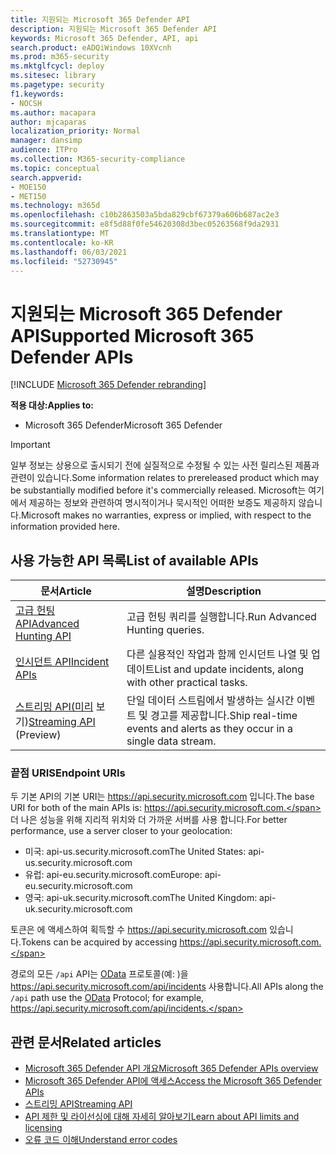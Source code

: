 ```yaml
---
title: 지원되는 Microsoft 365 Defender API
description: 지원되는 Microsoft 365 Defender API
keywords: Microsoft 365 Defender, API, api
search.product: eADQiWindows 10XVcnh
ms.prod: m365-security
ms.mktglfcycl: deploy
ms.sitesec: library
ms.pagetype: security
f1.keywords:
- NOCSH
ms.author: macapara
author: mjcaparas
localization_priority: Normal
manager: dansimp
audience: ITPro
ms.collection: M365-security-compliance
ms.topic: conceptual
search.appverid:
- MOE150
- MET150
ms.technology: m365d
ms.openlocfilehash: c10b2863503a5bda829cbf67379a606b687ac2e3
ms.sourcegitcommit: e8f5d88f0fe54620308d3bec05263568f9da2931
ms.translationtype: MT
ms.contentlocale: ko-KR
ms.lasthandoff: 06/03/2021
ms.locfileid: "52730945"
---
```

# <a name="supported-microsoft-365-defender-apis"></a><span data-ttu-id="f19e4-104">지원되는 Microsoft 365 Defender API</span><span class="sxs-lookup"><span data-stu-id="f19e4-104">Supported Microsoft 365 Defender APIs</span></span> 

[!INCLUDE [Microsoft 365 Defender rebranding](../includes/microsoft-defender.md)]

<span data-ttu-id="f19e4-105">**적용 대상:**</span><span class="sxs-lookup"><span data-stu-id="f19e4-105">**Applies to:**</span></span>
- <span data-ttu-id="f19e4-106">Microsoft 365 Defender</span><span class="sxs-lookup"><span data-stu-id="f19e4-106">Microsoft 365 Defender</span></span>

> [!IMPORTANT]
> <span data-ttu-id="f19e4-107">일부 정보는 상용으로 출시되기 전에 실질적으로 수정될 수 있는 사전 릴리스된 제품과 관련이 있습니다.</span><span class="sxs-lookup"><span data-stu-id="f19e4-107">Some information relates to prereleased product which may be substantially modified before it's commercially released.</span></span> <span data-ttu-id="f19e4-108">Microsoft는 여기에서 제공하는 정보와 관련하여 명시적이거나 묵시적인 어떠한 보증도 제공하지 않습니다.</span><span class="sxs-lookup"><span data-stu-id="f19e4-108">Microsoft makes no warranties, express or implied, with respect to the information provided here.</span></span>

## <a name="list-of-available-apis"></a><span data-ttu-id="f19e4-109">사용 가능한 API 목록</span><span class="sxs-lookup"><span data-stu-id="f19e4-109">List of available APIs</span></span>

<span data-ttu-id="f19e4-110">문서</span><span class="sxs-lookup"><span data-stu-id="f19e4-110">Article</span></span> | <span data-ttu-id="f19e4-111">설명</span><span class="sxs-lookup"><span data-stu-id="f19e4-111">Description</span></span>
-|-
[<span data-ttu-id="f19e4-112">고급 헌팅 API</span><span class="sxs-lookup"><span data-stu-id="f19e4-112">Advanced Hunting API</span></span>](api-advanced-hunting.md) | <span data-ttu-id="f19e4-113">고급 헌팅 쿼리를 실행합니다.</span><span class="sxs-lookup"><span data-stu-id="f19e4-113">Run Advanced Hunting queries.</span></span>
[<span data-ttu-id="f19e4-114">인시던트 API</span><span class="sxs-lookup"><span data-stu-id="f19e4-114">Incident APIs</span></span>](api-incident.md) | <span data-ttu-id="f19e4-115">다른 실용적인 작업과 함께 인시던트 나열 및 업데이트</span><span class="sxs-lookup"><span data-stu-id="f19e4-115">List and update incidents, along with other practical tasks.</span></span>
<span data-ttu-id="f19e4-116">[스트리밍 API(미리](../defender-endpoint/raw-data-export.md) 보기)</span><span class="sxs-lookup"><span data-stu-id="f19e4-116">[Streaming API](../defender-endpoint/raw-data-export.md) (Preview)</span></span> | <span data-ttu-id="f19e4-117">단일 데이터 스트림에서 발생하는 실시간 이벤트 및 경고를 제공합니다.</span><span class="sxs-lookup"><span data-stu-id="f19e4-117">Ship real-time events and alerts as they occur in a single data stream.</span></span>

### <a name="endpoint-uris"></a><span data-ttu-id="f19e4-118">끝점 URIS</span><span class="sxs-lookup"><span data-stu-id="f19e4-118">Endpoint URIs</span></span>

<span data-ttu-id="f19e4-119">두 기본 API의 기본 URI는 https://api.security.microsoft.com 입니다.</span><span class="sxs-lookup"><span data-stu-id="f19e4-119">The base URI for both of the main APIs is: https://api.security.microsoft.com.</span></span> <span data-ttu-id="f19e4-120">더 나은 성능을 위해 지리적 위치와 더 가까운 서버를 사용 합니다.</span><span class="sxs-lookup"><span data-stu-id="f19e4-120">For better performance, use a server closer to your geolocation:</span></span>

- <span data-ttu-id="f19e4-121">미국: api-us.security.microsoft.com</span><span class="sxs-lookup"><span data-stu-id="f19e4-121">The United States: api-us.security.microsoft.com</span></span>
- <span data-ttu-id="f19e4-122">유럽: api-eu.security.microsoft.com</span><span class="sxs-lookup"><span data-stu-id="f19e4-122">Europe: api-eu.security.microsoft.com</span></span>
- <span data-ttu-id="f19e4-123">영국: api-uk.security.microsoft.com</span><span class="sxs-lookup"><span data-stu-id="f19e4-123">The United Kingdom: api-uk.security.microsoft.com</span></span>

<span data-ttu-id="f19e4-124">토큰은 에 액세스하여 획득할 수 https://api.security.microsoft.com 있습니다.</span><span class="sxs-lookup"><span data-stu-id="f19e4-124">Tokens can be acquired by accessing https://api.security.microsoft.com.</span></span>

<span data-ttu-id="f19e4-125">경로의 모든 `/api` API는 [OData](/odata/overview) 프로토콜(예: )을 https://api.security.microsoft.com/api/incidents 사용합니다.</span><span class="sxs-lookup"><span data-stu-id="f19e4-125">All APIs along the `/api` path use the [OData](/odata/overview) Protocol; for example, https://api.security.microsoft.com/api/incidents.</span></span>

## <a name="related-articles"></a><span data-ttu-id="f19e4-126">관련 문서</span><span class="sxs-lookup"><span data-stu-id="f19e4-126">Related articles</span></span>

- [<span data-ttu-id="f19e4-127">Microsoft 365 Defender API 개요</span><span class="sxs-lookup"><span data-stu-id="f19e4-127">Microsoft 365 Defender APIs overview</span></span>](api-overview.md)
- [<span data-ttu-id="f19e4-128">Microsoft 365 Defender API에 액세스</span><span class="sxs-lookup"><span data-stu-id="f19e4-128">Access the Microsoft 365 Defender APIs</span></span>](api-access.md)
- [<span data-ttu-id="f19e4-129">스트리밍 API</span><span class="sxs-lookup"><span data-stu-id="f19e4-129">Streaming API</span></span>](../defender-endpoint/raw-data-export.md)
- [<span data-ttu-id="f19e4-130">API 제한 및 라이선싱에 대해 자세히 알아보기</span><span class="sxs-lookup"><span data-stu-id="f19e4-130">Learn about API limits and licensing</span></span>](api-terms.md)
- [<span data-ttu-id="f19e4-131">오류 코드 이해</span><span class="sxs-lookup"><span data-stu-id="f19e4-131">Understand error codes</span></span>](api-error-codes.md)
